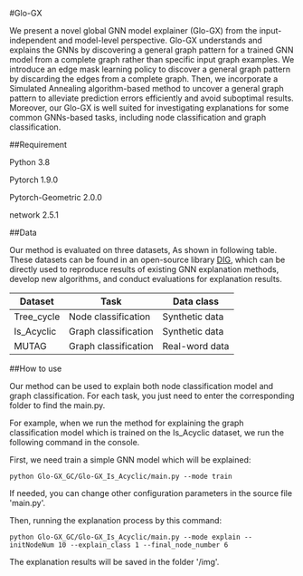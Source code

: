 #Glo-GX

We present a novel global GNN model explainer (Glo-GX) from the input-independent and model-level perspective. Glo-GX understands and explains the GNNs by discovering a general graph pattern for a trained GNN model from a complete graph rather than specific input graph examples. We introduce an edge mask learning policy to discover a general graph pattern by discarding the edges from a complete graph. Then, we incorporate a Simulated Annealing algorithm-based method to uncover a general graph pattern to alleviate prediction errors efficiently and avoid suboptimal results. Moreover, our Glo-GX is well suited for investigating explanations for some common GNNs-based tasks, including node classification and graph classification.

##Requirement

Python 3.8

Pytorch 1.9.0

Pytorch-Geometric 2.0.0

network 2.5.1

##Data

Our method is evaluated on three datasets, As shown in following table. These datasets can be found in an open-source library [DIG](https://github.com/divelab/DIG/tree/main/dig/xgraph/datasets), which can be directly used to reproduce results of existing GNN explanation methods, develop new algorithms, and conduct evaluations for explanation results.


| Dataset    | Task                  | Data class     |
|------------|-----------------------|----------------|
| Tree_cycle | Node classification   | Synthetic data |
| Is_Acyclic | Graph classification  | Synthetic data |
| MUTAG      | Graph classification  | Real-word data |


##How to use

Our method can be used to explain both node classification model and graph classification. For each task, you just need to enter the corresponding folder to find the main.py.

For example, when we run the method for explaining the graph classification model which is trained on the Is_Acyclic dataset, we run the following command in the console.

First, we need train a simple GNN model which will be explained:
```
python Glo-GX_GC/Glo-GX_Is_Acyclic/main.py --mode train
```
If needed, you can change other configuration parameters in the source file 'main.py'.

Then, running the explanation process by this command:

```
python Glo-GX_GC/Glo-GX_Is_Acyclic/main.py --mode explain --initNodeNum 10 --explain_class 1 --final_node_number 6
```

The explanation results will be saved in the folder '/img'.  


